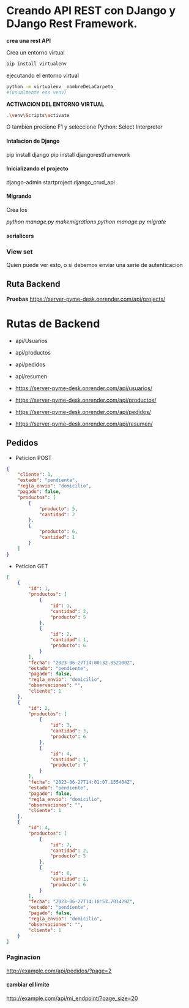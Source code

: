 # Creando API REST con DJango y DJango Rest Framework.

**crea una rest API**

Crea un entorno virtual

```bash
pip install virtualenv
```

ejecutando el entorno virtual

```bash
python -m virtualenv _nombreDeLaCarpeta_
#(usualmente ess venv)
```

**ACTIVACION DEL ENTORNO VIRTUAL**

```bash
.\venv\Scripts\activate
```

O tambien precione F1 y seleccione Python: Select Interpreter

#### Intalacion de Django

pip install django
pip install djangorestframework

#### Inicializando el projecto

django-admin startproject django_crud_api .

#### Migrando

Crea los

_python manage.py makemigrations_
_python manage.py migrate_

#### serialicers

### View set

Quien puede ver esto, o si debemos enviar una serie de autenticacion

## Ruta Backend

**Pruebas** https://server-pyme-desk.onrender.com/api/projects/

# Rutas de Backend

- api/Usuarios
- api/productos
- api/pedidos
- api/resumen

- https://server-pyme-desk.onrender.com/api/usuarios/
- https://server-pyme-desk.onrender.com/api/productos/
- https://server-pyme-desk.onrender.com/api/pedidos/
- https://server-pyme-desk.onrender.com/api/resumen/

## Pedidos

- Peticion POST

```json
{
	"cliente": 1,
	"estado": "pendiente",
	"regla_envio": "domicilio",
	"pagado": false,
	"productos": [
		{
			"producto": 5,
			"cantidad": 2
		},
		{
			"producto": 6,
			"cantidad": 1
		}
	]
}
```

- Peticion GET

```json
[
	{
		"id": 1,
		"productos": [
			{
				"id": 1,
				"cantidad": 2,
				"producto": 5
			},
			{
				"id": 2,
				"cantidad": 1,
				"producto": 6
			}
		],
		"fecha": "2023-06-27T14:00:32.852100Z",
		"estado": "pendiente",
		"pagado": false,
		"regla_envio": "domicilio",
		"observaciones": "",
		"cliente": 1
	},
	{
		"id": 2,
		"productos": [
			{
				"id": 3,
				"cantidad": 3,
				"producto": 6
			},
			{
				"id": 4,
				"cantidad": 1,
				"producto": 7
			}
		],
		"fecha": "2023-06-27T14:01:07.155404Z",
		"estado": "pendiente",
		"pagado": false,
		"regla_envio": "domicilio",
		"observaciones": "",
		"cliente": 1
	},
	{
		"id": 4,
		"productos": [
			{
				"id": 7,
				"cantidad": 2,
				"producto": 5
			},
			{
				"id": 8,
				"cantidad": 1,
				"producto": 6
			}
		],
		"fecha": "2023-06-27T14:10:53.701429Z",
		"estado": "pendiente",
		"pagado": false,
		"regla_envio": "domicilio",
		"observaciones": "",
		"cliente": 1
	}
]
```

### Paginacion

http://example.com/api/pedidos/?page=2

#### cambiar el limite

http://example.com/api/mi_endpoint/?page_size=20
